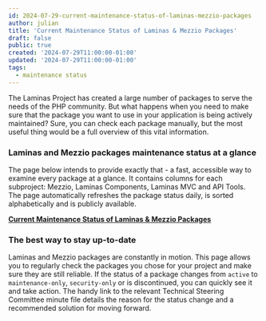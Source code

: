 ```yaml
---
id: 2024-07-29-current-maintenance-status-of-laminas-mezzio-packages
author: julian
title: 'Current Maintenance Status of Laminas & Mezzio Packages'
draft: false
public: true
created: '2024-07-29T11:00:00-01:00'
updated: '2024-07-29T11:00:00-01:00'
tags:
  - maintenance status
---
```


The Laminas Project has created a large number of packages to serve the needs of the PHP community.
But what happens when you need to make sure that the package you want to use in your application is being actively
maintained?
Sure, you can check each package manually, but the most useful thing would be a full overview of this vital
information.

<!--- EXTENDED -->

### Laminas and Mezzio packages maintenance status at a glance

The page below intends to provide exactly that - a fast, accessible way to examine every package at a glance. It
contains columns for each subproject: Mezzio, Laminas Components, Laminas MVC and API Tools. The page automatically
refreshes the package status daily, is sorted alphabetically and is publicly available.

[**Current Maintenance Status of Laminas & Mezzio Packages**](https://getlaminas.org/packages-maintenance-status/)

### The best way to stay up-to-date

Laminas and Mezzio packages are constantly in motion.
This page allows you to regularly check the packages you chose for your project and make sure they are still reliable.
If the status of a package changes from `active` to `maintenance-only`, `security-only` or is discontinued, you can
quickly see it and take action.
The handy link to the relevant Technical Steering Committee minute file details the reason for the status change and a
recommended solution for moving forward.
